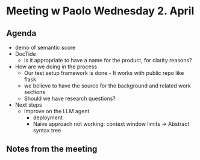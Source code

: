 # Meeting w Paolo Wednesday 2. April
## Agenda
- demo of semantic score
- DocTide
    - is it appropriate to have a name for the product, for clarity reasons?
- How are we doing in the process
    - Our test setup framework is done - It works with public repo like flask
    - we believe to have the source for the background and related work sections
    - Should we have research questions?
- Next steps
    - Improve on the LLM agent
        - deployment
        - Naive approach not working: context window limits -> Abstract syntax tree

## Notes from the meeting

  
